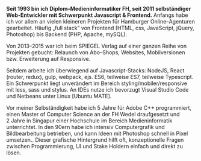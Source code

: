 **Seit 1993 bin ich Diplom–Medieninformatiker FH, seit 2011 selbständiger Web-Entwickler mit Schwerpunkt Javascript & Frontend.** Anfangs habe ich vor allem an vielen kleineren Projekten für Hamburger Online–Agenturen gearbeitet. Häufig „full stack“ von Frontend (HTML, css, JavaScript, jQuery, Photoshop) bis Backend (PHP, Apache, mySQL).

Von 2013–2015 war ich beim SPIEGEL Verlag auf einer ganzen Reihe von Projekten gebucht: Relaunch von Abo–Shops, Websites, Mobilversionen bzw. Erweiterung auf Responsive.

Seitdem arbeite ich überwiegend auf Javascript-Stacks: NodeJS, React (router, redux), gulp, webpack, ejs. ES6, teilweise ES7, teilweise Typescript. Ein Schwerpunkt liegt unverändert im Bereich styling/mobiler/responsive mit less, sass und stylus. An IDEs nutze ich bevorzugt Visual Studio Code und Netbeans unter Linux [Ubuntu MATE].

Vor meiner Selbständigkeit habe ich 5 Jahre für Adobe C++ programmiert, einen Master of Computer Science an der FH Wedel draufgesetzt und 2 Jahre in Singapur einer Hochschule im Bereich Medieninformatik unterrichtet. In den 90ern habe ich intensiv Computer­grafik und Bildbearbeitung betrieben, und kann Ideen mit Photoshop schnell in Pixel umsetzen.. Dieser grafische Hintergrund hilft oft, konzeptionelle Fragen zwischen Programmierung, UI und Stake Holdern einfach und direkt zu lösen.
